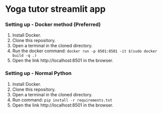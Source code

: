 # Yoga tutor streamlit app

### Setting up - Docker method (Preferred)

1) Install Docker.
2) Clone this repository.
3) Open a terminal in the cloned directory.
4) Run the docker command: ```docker run -p 8501:8501 -it $(sudo docker build -q .)```
5) Open the link http://localhost:8501 in the browser.


### Setting up - Normal Python

1) Install Docker.
2) Clone this repository.
3) Open a terminal in the cloned directory.
4) Run command: ```pip install -r requirements.txt```
5) Open the link http://localhost:8501 in the browser.